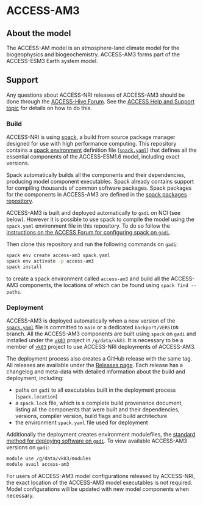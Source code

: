 # ACCESS-AM3

## About the model
The ACCESS-AM model is an atmosphere-land climate model for the biogeophysics and biogeochemistry. ACCESS-AM3 forms part of the ACCESS-ESM3 Earth system model.

## Support

Any questions about ACCESS-NRI releases of ACCESS-AM3 should be done through the [ACCESS-Hive Forum](https://forum.access-hive.org.au/). See the [ACCESS Help and Support topic](https://forum.access-hive.org.au/t/access-help-and-support/908) for details on how to do this.

### Build

ACCESS-NRI is using [spack](https://spack.io), a build from source package manager designed for use with high performance computing. This repository contains a [spack environment](https://spack.readthedocs.io/en/latest/environments.html) definition file ([`spack.yaml`](https://github.com/ACCESS-NRI/ACCESS-AM3/blob/main/spack.yaml)) that defines all the essential components of the ACCESS-ESM1.6 model, including exact versions.

Spack automatically builds all the components and their dependencies, producing model component executables. Spack already contains support for compiling thousands of common software packages. Spack packages for the components in ACCESS-AM3 are defined in the [spack packages repository](https://github.com/ACCESS-NRI/spack_packages/).

ACCESS-AM3 is built and deployed automatically to `gadi` on NCI (see below). However it is possible to use spack to compile the model using the `spack.yaml` environment file in this repository. To do so follow the [instructions on the ACCESS Forum for configuring spack on `gadi`](https://docs.access-hive.org.au/models/run-a-model/build_a_model/).

Then clone this repository and run the following commands on `gadi`:

```bash
spack env create access-am3 spack.yaml
spack env activate -p access-am3
spack install
```

to create a spack environment called `access-am3` and build all the ACCESS-AM3 components, the locations of which can be found using `spack find --paths`.

### Deployment

ACCESS-AM3 is deployed automatically when a new version of the [`spack.yaml`](https://github.com/ACCESS-NRI/ACCESS-AM3/blob/main/spack.yaml) file is committed to `main` or a dedicated `backport/VERSION` branch. All the ACCESS-AM3 components are built using `spack` on `gadi` and installed under the [`vk83`](https://my.nci.org.au/mancini/project/vk83) project in `/g/data/vk83`. It is necessary to be a member of [`vk83`](https://my.nci.org.au/mancini/project/vk83/join) project to use ACCESS-NRI deployments of ACCESS-AM3.

The deployment process also creates a GitHub release with the same tag. All releases are available under the [Releases page](https://github.com/ACCESS-NRI/ACCESS-AM3/releases). Each release has a changelog and meta-data with detailed information about the build and deployment, including:

- paths on `gadi` to all executables built in the deployment process (`spack.location`)
- a `spack.lock` file, which is a complete build provenance document, listing all the components that were built and their dependencies, versions, compiler version, build flags and build architecture
- the environment `spack.yaml` file used for deployment

Additionally the deployment creates environment modulefiles, the [standard method for deploying software on `gadi`](https://opus.nci.org.au/display/Help/Environment+Modules). To view available ACCESS-AM3 versions on `gadi`:

```bash
module use /g/data/vk83/modules
module avail access-am3
```

For users of ACCESS-AM3 model configurations released by ACCESS-NRI, the exact location of the ACCESS-AM3 model executables is not required. Model configurations will be updated with new model components when necessary.
